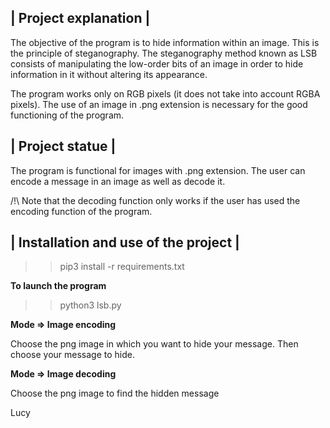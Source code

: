 ## | Project explanation |

The objective of the program is to hide information within an image.
This is the principle of steganography.
The steganography method known as LSB consists of manipulating the low-order bits of an image in order to hide information in it without altering its appearance.


The program works only on RGB pixels (it does not take into account RGBA pixels).
The use of an image in .png extension is necessary for the good functioning of the program.

  
## | Project statue |

The program is functional for images with .png extension.
The user can encode a message in an image as well as decode it.

/!\ Note that the decoding function only works if the user has used the encoding function of the program.


## | Installation and use of the project |


>> pip3 install -r requirements.txt


**To launch the program**

>> python3 lsb.py


**Mode ⇒ Image encoding**

Choose the png image in which you want to hide your message. Then choose your message to hide.


**Mode ⇒ Image decoding**

Choose the png image to find the hidden message

	


Lucy 